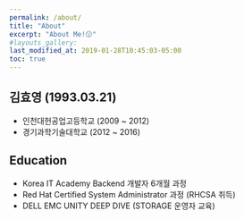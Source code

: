 ```yaml
---
permalink: /about/
title: "About"
excerpt: "About Me!😗"
#layouts_gallery:
last_modified_at: 2019-01-28T10:45:03-05:00
toc: true
---
```



## 김효영 (1993.03.21)
 - 인천대헌공업고등학교 (2009 ~ 2012)
 - 경기과학기술대학교 (2012 ~ 2016)


## Education
 - Korea IT Academy Backend 개발자 6개월 과정
 - Red Hat Certified System Administrator 과정 (RHCSA 취득)
 - DELL EMC UNITY DEEP DIVE (STORAGE 운영자 교육)



